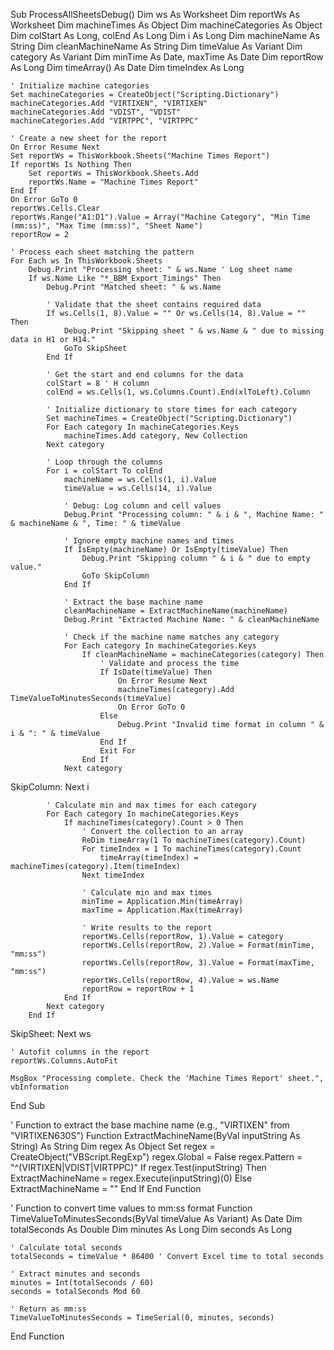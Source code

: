 Sub ProcessAllSheetsDebug()
    Dim ws As Worksheet
    Dim reportWs As Worksheet
    Dim machineTimes As Object
    Dim machineCategories As Object
    Dim colStart As Long, colEnd As Long
    Dim i As Long
    Dim machineName As String
    Dim cleanMachineName As String
    Dim timeValue As Variant
    Dim category As Variant
    Dim minTime As Date, maxTime As Date
    Dim reportRow As Long
    Dim timeArray() As Date
    Dim timeIndex As Long
    
    ' Initialize machine categories
    Set machineCategories = CreateObject("Scripting.Dictionary")
    machineCategories.Add "VIRTIXEN", "VIRTIXEN"
    machineCategories.Add "VDIST", "VDIST"
    machineCategories.Add "VIRTPPC", "VIRTPPC"
    
    ' Create a new sheet for the report
    On Error Resume Next
    Set reportWs = ThisWorkbook.Sheets("Machine Times Report")
    If reportWs Is Nothing Then
        Set reportWs = ThisWorkbook.Sheets.Add
        reportWs.Name = "Machine Times Report"
    End If
    On Error GoTo 0
    reportWs.Cells.Clear
    reportWs.Range("A1:D1").Value = Array("Machine Category", "Min Time (mm:ss)", "Max Time (mm:ss)", "Sheet Name")
    reportRow = 2
    
    ' Process each sheet matching the pattern
    For Each ws In ThisWorkbook.Sheets
        Debug.Print "Processing sheet: " & ws.Name ' Log sheet name
        If ws.Name Like "*_BBM_Export_Timings" Then
            Debug.Print "Matched sheet: " & ws.Name
            
            ' Validate that the sheet contains required data
            If ws.Cells(1, 8).Value = "" Or ws.Cells(14, 8).Value = "" Then
                Debug.Print "Skipping sheet " & ws.Name & " due to missing data in H1 or H14."
                GoTo SkipSheet
            End If
            
            ' Get the start and end columns for the data
            colStart = 8 ' H column
            colEnd = ws.Cells(1, ws.Columns.Count).End(xlToLeft).Column
            
            ' Initialize dictionary to store times for each category
            Set machineTimes = CreateObject("Scripting.Dictionary")
            For Each category In machineCategories.Keys
                machineTimes.Add category, New Collection
            Next category
            
            ' Loop through the columns
            For i = colStart To colEnd
                machineName = ws.Cells(1, i).Value
                timeValue = ws.Cells(14, i).Value
                
                ' Debug: Log column and cell values
                Debug.Print "Processing column: " & i & ", Machine Name: " & machineName & ", Time: " & timeValue
                
                ' Ignore empty machine names and times
                If IsEmpty(machineName) Or IsEmpty(timeValue) Then
                    Debug.Print "Skipping column " & i & " due to empty value."
                    GoTo SkipColumn
                End If
                
                ' Extract the base machine name
                cleanMachineName = ExtractMachineName(machineName)
                Debug.Print "Extracted Machine Name: " & cleanMachineName
                
                ' Check if the machine name matches any category
                For Each category In machineCategories.Keys
                    If cleanMachineName = machineCategories(category) Then
                        ' Validate and process the time
                        If IsDate(timeValue) Then
                            On Error Resume Next
                            machineTimes(category).Add TimeValueToMinutesSeconds(timeValue)
                            On Error GoTo 0
                        Else
                            Debug.Print "Invalid time format in column " & i & ": " & timeValue
                        End If
                        Exit For
                    End If
                Next category
SkipColumn:
            Next i
            
            ' Calculate min and max times for each category
            For Each category In machineCategories.Keys
                If machineTimes(category).Count > 0 Then
                    ' Convert the collection to an array
                    ReDim timeArray(1 To machineTimes(category).Count)
                    For timeIndex = 1 To machineTimes(category).Count
                        timeArray(timeIndex) = machineTimes(category).Item(timeIndex)
                    Next timeIndex
                    
                    ' Calculate min and max times
                    minTime = Application.Min(timeArray)
                    maxTime = Application.Max(timeArray)
                    
                    ' Write results to the report
                    reportWs.Cells(reportRow, 1).Value = category
                    reportWs.Cells(reportRow, 2).Value = Format(minTime, "mm:ss")
                    reportWs.Cells(reportRow, 3).Value = Format(maxTime, "mm:ss")
                    reportWs.Cells(reportRow, 4).Value = ws.Name
                    reportRow = reportRow + 1
                End If
            Next category
        End If
SkipSheet:
    Next ws
    
    ' Autofit columns in the report
    reportWs.Columns.AutoFit
    
    MsgBox "Processing complete. Check the 'Machine Times Report' sheet.", vbInformation
End Sub

' Function to extract the base machine name (e.g., "VIRTIXEN" from "VIRTIXEN630S")
Function ExtractMachineName(ByVal inputString As String) As String
    Dim regex As Object
    Set regex = CreateObject("VBScript.RegExp")
    regex.Global = False
    regex.Pattern = "^(VIRTIXEN|VDIST|VIRTPPC)"
    If regex.Test(inputString) Then
        ExtractMachineName = regex.Execute(inputString)(0)
    Else
        ExtractMachineName = ""
    End If
End Function

' Function to convert time values to mm:ss format
Function TimeValueToMinutesSeconds(ByVal timeValue As Variant) As Date
    Dim totalSeconds As Double
    Dim minutes As Long
    Dim seconds As Long

    ' Calculate total seconds
    totalSeconds = timeValue * 86400 ' Convert Excel time to total seconds

    ' Extract minutes and seconds
    minutes = Int(totalSeconds / 60)
    seconds = totalSeconds Mod 60

    ' Return as mm:ss
    TimeValueToMinutesSeconds = TimeSerial(0, minutes, seconds)
End Function
